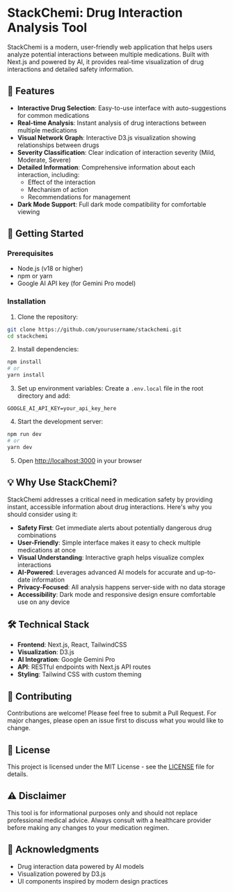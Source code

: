 # StackChemi: Drug Interaction Analysis Tool

StackChemi is a modern, user-friendly web application that helps users analyze potential interactions between multiple medications. Built with Next.js and powered by AI, it provides real-time visualization of drug interactions and detailed safety information.


## 🌟 Features

- **Interactive Drug Selection**: Easy-to-use interface with auto-suggestions for common medications
- **Real-time Analysis**: Instant analysis of drug interactions between multiple medications
- **Visual Network Graph**: Interactive D3.js visualization showing relationships between drugs
- **Severity Classification**: Clear indication of interaction severity (Mild, Moderate, Severe)
- **Detailed Information**: Comprehensive information about each interaction, including:
  - Effect of the interaction
  - Mechanism of action
  - Recommendations for management
- **Dark Mode Support**: Full dark mode compatibility for comfortable viewing

## 🚀 Getting Started

### Prerequisites

- Node.js (v18 or higher)
- npm or yarn
- Google AI API key (for Gemini Pro model)

### Installation

1. Clone the repository:
```bash
git clone https://github.com/yourusername/stackchemi.git
cd stackchemi
```

2. Install dependencies:
```bash
npm install
# or
yarn install
```

3. Set up environment variables:
Create a `.env.local` file in the root directory and add:
```env
GOOGLE_AI_API_KEY=your_api_key_here
```

4. Start the development server:
```bash
npm run dev
# or
yarn dev
```

5. Open [http://localhost:3000](http://localhost:3000) in your browser

## 💡 Why Use StackChemi?

StackChemi addresses a critical need in medication safety by providing instant, accessible information about drug interactions. Here's why you should consider using it:

- **Safety First**: Get immediate alerts about potentially dangerous drug combinations
- **User-Friendly**: Simple interface makes it easy to check multiple medications at once
- **Visual Understanding**: Interactive graph helps visualize complex interactions
- **AI-Powered**: Leverages advanced AI models for accurate and up-to-date information
- **Privacy-Focused**: All analysis happens server-side with no data storage
- **Accessibility**: Dark mode and responsive design ensure comfortable use on any device

## 🛠️ Technical Stack

- **Frontend**: Next.js, React, TailwindCSS
- **Visualization**: D3.js
- **AI Integration**: Google Gemini Pro
- **API**: RESTful endpoints with Next.js API routes
- **Styling**: Tailwind CSS with custom theming

## 🤝 Contributing

Contributions are welcome! Please feel free to submit a Pull Request. For major changes, please open an issue first to discuss what you would like to change.

## 📝 License

This project is licensed under the MIT License - see the [LICENSE](LICENSE) file for details.

## ⚠️ Disclaimer

This tool is for informational purposes only and should not replace professional medical advice. Always consult with a healthcare provider before making any changes to your medication regimen.

## 🙏 Acknowledgments

- Drug interaction data powered by AI models
- Visualization powered by D3.js
- UI components inspired by modern design practices
